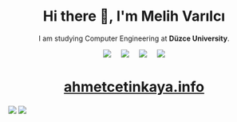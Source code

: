 <h1 align='center'> Hi there 👋, I'm Melih Varılcı</h1>

<p align='center'>
  I am studying Computer Engineering at <b>Düzce University</b>. 
</p>

<p align='center'>
  <a href="https://gist.github.com/ahmet-cetinkaya"><img src="https://img.shields.io/badge/gist-100000?style=for-the-badge&logo=github&logoColor=white" /></a>&nbsp;&nbsp;&nbsp;&nbsp;
  <a href="https://twitter.com/ahmet4cetinkaya"><img src="https://img.shields.io/badge/twitter-%231DA1F2.svg?&style=for-the-badge&logo=twitter&logoColor=white" /></a>&nbsp;&nbsp;&nbsp;&nbsp;
  <a href="https://www.linkedin.com/in/ahmet-cetinkaya/"><img src="https://img.shields.io/badge/linkedin-%230077B5.svg?&style=for-the-badge&logo=linkedin&logoColor=white" /></a>&nbsp;&nbsp;&nbsp;&nbsp;
 <a href="mailto:ahmet4cetinkaya@outlook.com"><img src="https://img.shields.io/badge/Outlook-0078D4.svg?&style=for-the-badge&logo=microsoft%20outlook&logoColor=white" /></a>
</p>
<h1 align='center'>
  <a href="https://ahmetcetinkaya.info/" target="_blank">ahmetcetinkaya.info</a>
</h1>

<a href="https://github.com/ahmet-cetinkaya"><img align="center" src="https://github-readme-stats.vercel.app/api?username=ahmet-cetinkaya&show_icons=true&bg_color=0d1117&text_color=bdc3c7&title_color=f1c40f&icon_color=f1c40f&hide_border=true" /></a>
<a href="https://github.com/ahmet-cetinkaya"><img align="center" src="https://github-readme-stats.vercel.app/api/top-langs/?username=ahmet-cetinkaya&bg_color=0d1117&text_color=bdc3c7&title_color=f1c40f&hide_border=true&layout=compact&langs_count=10" /></a>
